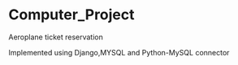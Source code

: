 # Computer_Project
Aeroplane ticket reservation


Implemented using Django,MYSQL and Python-MySQL connector
